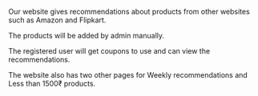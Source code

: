 Our website gives recommendations about products from other websites such as Amazon and Flipkart. 

The products will be added by admin manually. 

The registered user will get coupons to use and can view the recommendations.

The website also has two other pages for Weekly recommendations and Less than 1500₹ products.
